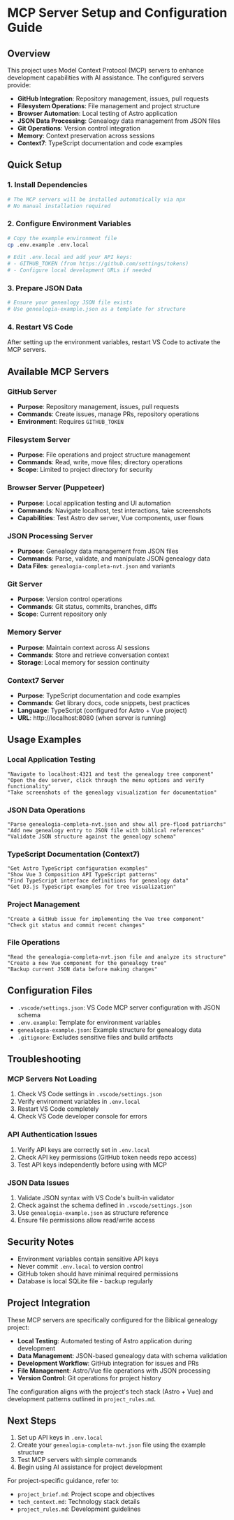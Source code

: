 # MCP Server Setup and Configuration Guide

## Overview

This project uses Model Context Protocol (MCP) servers to enhance development capabilities with AI assistance. The configured servers provide:

- **GitHub Integration**: Repository management, issues, pull requests
- **Filesystem Operations**: File management and project structure
- **Browser Automation**: Local testing of Astro application
- **JSON Data Processing**: Genealogy data management from JSON files
- **Git Operations**: Version control integration
- **Memory**: Context preservation across sessions
- **Context7**: TypeScript documentation and code examples

## Quick Setup

### 1. Install Dependencies

```bash
# The MCP servers will be installed automatically via npx
# No manual installation required
```

### 2. Configure Environment Variables

```bash
# Copy the example environment file
cp .env.example .env.local

# Edit .env.local and add your API keys:
# - GITHUB_TOKEN (from https://github.com/settings/tokens)
# - Configure local development URLs if needed
```

### 3. Prepare JSON Data

```bash
# Ensure your genealogy JSON file exists
# Use genealogia-example.json as a template for structure
```

### 4. Restart VS Code

After setting up the environment variables, restart VS Code to activate the MCP servers.

## Available MCP Servers

### GitHub Server

- **Purpose**: Repository management, issues, pull requests
- **Commands**: Create issues, manage PRs, repository operations
- **Environment**: Requires `GITHUB_TOKEN`

### Filesystem Server

- **Purpose**: File operations and project structure management
- **Commands**: Read, write, move files; directory operations
- **Scope**: Limited to project directory for security

### Browser Server (Puppeteer)

- **Purpose**: Local application testing and UI automation
- **Commands**: Navigate localhost, test interactions, take screenshots
- **Capabilities**: Test Astro dev server, Vue components, user flows

### JSON Processing Server

- **Purpose**: Genealogy data management from JSON files
- **Commands**: Parse, validate, and manipulate JSON genealogy data
- **Data Files**: `genealogia-completa-nvt.json` and variants

### Git Server

- **Purpose**: Version control operations
- **Commands**: Git status, commits, branches, diffs
- **Scope**: Current repository only

### Memory Server

- **Purpose**: Maintain context across AI sessions
- **Commands**: Store and retrieve conversation context
- **Storage**: Local memory for session continuity

### Context7 Server

- **Purpose**: TypeScript documentation and code examples
- **Commands**: Get library docs, code snippets, best practices
- **Language**: TypeScript (configured for Astro + Vue project)
- **URL**: http://localhost:8080 (when server is running)

## Usage Examples

### Local Application Testing

```
"Navigate to localhost:4321 and test the genealogy tree component"
"Open the dev server, click through the menu options and verify functionality"
"Take screenshots of the genealogy visualization for documentation"
```

### JSON Data Operations

```
"Parse genealogia-completa-nvt.json and show all pre-flood patriarchs"
"Add new genealogy entry to JSON file with biblical references"
"Validate JSON structure against the genealogy schema"
```

### TypeScript Documentation (Context7)

```
"Get Astro TypeScript configuration examples"
"Show Vue 3 Composition API TypeScript patterns"
"Find TypeScript interface definitions for genealogy data"
"Get D3.js TypeScript examples for tree visualization"
```

### Project Management

```
"Create a GitHub issue for implementing the Vue tree component"
"Check git status and commit recent changes"
```

### File Operations

```
"Read the genealogia-completa-nvt.json file and analyze its structure"
"Create a new Vue component for the genealogy tree"
"Backup current JSON data before making changes"
```

## Configuration Files

- `.vscode/settings.json`: VS Code MCP server configuration with JSON schema
- `.env.example`: Template for environment variables
- `genealogia-example.json`: Example structure for genealogy data
- `.gitignore`: Excludes sensitive files and build artifacts

## Troubleshooting

### MCP Servers Not Loading

1. Check VS Code settings in `.vscode/settings.json`
2. Verify environment variables in `.env.local`
3. Restart VS Code completely
4. Check VS Code developer console for errors

### API Authentication Issues

1. Verify API keys are correctly set in `.env.local`
2. Check API key permissions (GitHub token needs repo access)
3. Test API keys independently before using with MCP

### JSON Data Issues

1. Validate JSON syntax with VS Code's built-in validator
2. Check against the schema defined in `.vscode/settings.json`
3. Use `genealogia-example.json` as structure reference
4. Ensure file permissions allow read/write access

## Security Notes

- Environment variables contain sensitive API keys
- Never commit `.env.local` to version control
- GitHub token should have minimal required permissions
- Database is local SQLite file - backup regularly

## Project Integration

These MCP servers are specifically configured for the Biblical genealogy project:

- **Local Testing**: Automated testing of Astro application during development
- **Data Management**: JSON-based genealogy data with schema validation
- **Development Workflow**: GitHub integration for issues and PRs
- **File Management**: Astro/Vue file operations with JSON processing
- **Version Control**: Git operations for project history

The configuration aligns with the project's tech stack (Astro + Vue) and development patterns outlined in `project_rules.md`.

## Next Steps

1. Set up API keys in `.env.local`
2. Create your `genealogia-completa-nvt.json` file using the example structure
3. Test MCP servers with simple commands
4. Begin using AI assistance for project development

For project-specific guidance, refer to:

- `project_brief.md`: Project scope and objectives
- `tech_context.md`: Technology stack details
- `project_rules.md`: Development guidelines
